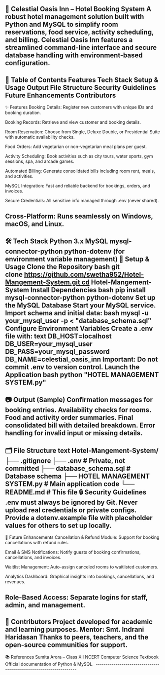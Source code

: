 🌌 Celestial Oasis Inn – Hotel Booking System A robust hotel management solution built with Python and MySQL to simplify room reservations, food service, activity scheduling, and billing. Celestial Oasis Inn features a streamlined command-line interface and secure database handling with environment-based configuration.
---------------------------------------------------------------------
📖 Table of Contents 
Features
Tech Stack
Setup & Usage
Output
File Structure
Security Guidelines
Future Enhancements
Contributors
---------------------------------------------------------------------
✨ Features
Booking Details: Register new customers with unique IDs and booking duration.

Booking Records: Retrieve and view customer and booking details.

Room Reservation: Choose from Single, Deluxe Double, or Presidential Suite with automatic availability checks.

Food Orders: Add vegetarian or non-vegetarian meal plans per guest.

Activity Scheduling: Book activities such as city tours, water sports, gym sessions, spa, and arcade games.

Automated Billing: Generate consolidated bills including room rent, meals, and activities.

MySQL Integration: Fast and reliable backend for bookings, orders, and invoices.

Secure Credentials: All sensitive info managed through .env (never shared).

Cross-Platform: Runs seamlessly on Windows, macOS, and Linux.
---------------------------------------------------------------------
🛠️ Tech Stack Python 3.x
MySQL
mysql-connector-python
python-dotenv (for environment variable management)
🚀 Setup & Usage Clone the Repository
bash git clone https://github.com/swetha952/Hotel-Mangement-System.git cd Hotel-Mangement-System Install Dependencies
bash pip install mysql-connector-python python-dotenv Set up the MySQL Database
Start your MySQL service.
Import schema and initial data:
bash mysql -u your_mysql_user -p < "database_schema.sql" Configure Environment Variables
Create a .env file with:
text DB_HOST=localhost DB_USER=your_mysql_user DB_PASS=your_mysql_password DB_NAME=celestial_oasis_inn Important: Do not commit .env to version control.
Launch the Application
bash python "HOTEL MANAGEMENT SYSTEM.py"
---------------------------------------------------------------------
 📷 Output (Sample) Confirmation messages for booking entries.
Availability checks for rooms.
Food and activity order summaries.
Final consolidated bill with detailed breakdown.
Error handling for invalid input or missing details.
---------------------------------------------------------------------
🗂️ File Structure 
text Hotel-Mangement-System/ ├── .gitignore ├── .env # Private, not committed ├── database_schema.sql # Database schema ├── HOTEL MANAGEMENT SYSTEM.py # Main application code └── README.md # This file 🔒 Security Guidelines .env must always be ignored by Git.
Never upload real credentials or private configs.
Provide a dotenv.example file with placeholder values for others to set up locally.
---------------------------------------------------------------------
🔮 Future Enhancements
 Cancellation & Refund Module: Support for booking cancellations with refund rules.
 
Email & SMS Notifications: Notify guests of booking confirmations, cancellations, and invoices.

Waitlist Management: Auto-assign canceled rooms to waitlisted customers.

Analytics Dashboard: Graphical insights into bookings, cancellations, and revenues.

Role-Based Access: Separate logins for staff, admin, and management.
---------------------------------------------------------------------
👥 Contributors Project developed for academic and learning purposes.
Mentor: Smt. Indrani Haridasan
Thanks to peers, teachers, and the open-source communities for support.
---------------------------------------------------------------------
📚 References
 Sumita Arora – Class XII
NCERT Computer Science Textbook
Official documentation of Python & MySQL.
 --------------------------------------------------------------------

